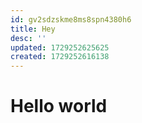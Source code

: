 ```yaml
---
id: gv2sdzskme8ms8spn4380h6
title: Hey
desc: ''
updated: 1729252625625
created: 1729252616138
---
```

# Hello world
